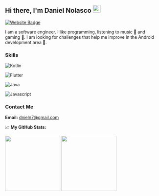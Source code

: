 ## Hi there, I'm Daniel Nolasco <img src="https://media.giphy.com/media/hvRJCLFzcasrR4ia7z/giphy.gif" width="25px">

[![Website Badge](https://img.shields.io/badge/Website-3b5998?style=flat-square&logo=google-chrome&logoColor=white)](https://portfolio-dnieln7.web.app/)

I am a software engineer. I like programming, listening to music 🎼 and gaming 👾. I am looking for challenges that help me improve in the Android development area 📱.

### Skills

![Kotlin](https://img.shields.io/badge/Kolin-0A7DDB?style=for-the-badge&logo=kotlin&logoColor=FFFFFF&labelColor=0866B2) 

![Flutter](https://img.shields.io/badge/Flutter-0A7DDB?style=for-the-badge&logo=flutter&logoColor=FFFFFF&labelColor=0866B2)

![Java](https://img.shields.io/badge/Java-0A7DDB?style=for-the-badge&logo=java&logoColor=FFFFFF&labelColor=0866B2)

![Javascript](https://img.shields.io/badge/Javascript-0A7DDB?style=for-the-badge&logo=javascript&logoColor=FFFFFF&labelColor=0866B2)

### Contact Me

**Email:** dnieln7@gmail.com

📈 **My GitHub Stats:**

<p>
  <img height="180em" src="https://github-readme-stats.vercel.app/api/top-langs/?username=dnieln7&show_icons=true&hide_border=true&layout=compact&langs_count=8"/>
  <img height="180em" src="https://github-readme-stats.vercel.app/api?username=dnieln7&show_icons=true&hide_border=true&&count_private=true&include_all_commits=true" />
</p>
